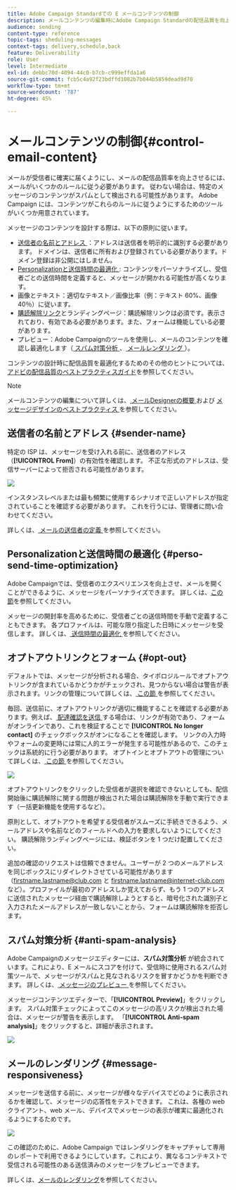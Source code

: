 ```yaml
---
title: Adobe Campaign Standardでの E メールコンテンツの制御
description: メールコンテンツの編集時にAdobe Campaign Standardの配信品質を向上させる方法を説明します。
audience: sending
content-type: reference
topic-tags: sheduling-messages
context-tags: delivery,schedule,back
feature: Deliverability
role: User
level: Intermediate
exl-id: debbc70d-4094-44c0-b7cb-c999effda1a6
source-git-commit: fcb5c4a92f23bdffd1082b7b044b5859dead9d70
workflow-type: tm+mt
source-wordcount: '787'
ht-degree: 45%

---
```


# メールコンテンツの制御{#control-email-content}

<!--TO KEEP because specific to Campaign-->

メールが受信者に確実に届くようにし、メールの配信品質率を向上させるには、メールがいくつかのルールに従う必要があります。 従わない場合は、特定のメッセージのコンテンツがスパムとして検出される可能性があります。 Adobe Campaign には、コンテンツがこれらのルールに従うようにするためのツールがいくつか用意されています。

メッセージのコンテンツを設計する際は、以下の原則に従います。

* [ 送信者の名前とアドレス ](#sender-name)：アドレスは送信者を明示的に識別する必要があります。 ドメインは、送信者に所有および登録されている必要があります。ドメイン登録は非公開にはしません。
  <!--**Subject**: Avoid excessive capitalization and punctuation, and words that are frequently used by spammers ("Win", "Free", etc.).-->
* [Personalizationと送信時間の最適化 ](#perso-send-time-optimization): コンテンツをパーソナライズし、受信者ごとの送信時間を定義すると、メッセージが開かれる可能性が高くなります。
* 画像とテキスト：適切なテキスト／画像比率（例：テキスト 60%、画像 40％）に従います。
* [購読解除リンク](#opt-out)とランディングページ：購読解除リンクは必須です。表示されており、有効である必要があります。また、フォームは機能している必要があります。
* プレビュー：Adobe Campaignのツールを使用し、メールのコンテンツを確認し最適化します（[ スパム対策分析 ](#anti-spam-analysis)、[ メールレンダリング ](#message-responsiveness)）。

コンテンツの設計時に配信品質を最適化するためのその他のヒントについては、[アドビの配信品質のベストプラクティスガイド](https://experienceleague.adobe.com/docs/deliverability-learn/deliverability-best-practice-guide/content-best-practices-for-optimal-delivery.html?lang=ja)を参照してください。

>[!NOTE]
>
>メールコンテンツの編集について詳しくは、[ メールDesignerの概要 ](../../designing/using/designing-content-in-adobe-campaign.md) および [ メッセージデザインのベストプラクティス ](../../designing/using/designing-content-in-adobe-campaign.md#content-design-best-practices) を参照してください。

## 送信者の名前とアドレス {#sender-name}

特定の ISP は、メッセージを受け入れる前に、送信者のアドレス（**[!UICONTROL From]**）の有効性を確認します。 不正な形式のアドレスは、受信サーバーによって拒否される可能性があります。

![](assets/delivery_content_edition16.png)

インスタンスレベルまたは最も頻繁に使用するシナリオで正しいアドレスが指定されていることを確認する必要があります。 これを行うには、管理者に問い合わせてください。

詳しくは、[ メールの送信者の定義 ](../../designing/using/subject-line.md#email-sender) を参照してください。

## Personalizationと送信時間の最適化 {#perso-send-time-optimization}

Adobe Campaignでは、受信者のエクスペリエンスを向上させ、メールを開くことができるように、メッセージをパーソナライズできます。 詳しくは、[この節](../../designing/using/personalization.md)を参照してください。

メッセージの開封率を高めるために、受信者ごとの送信時間を手動で定義することもできます。 各プロファイルは、可能な限り指定した日時にメッセージを受信します。 詳しくは、[ 送信時間の最適化 ](../../sending/using/optimizing-the-sending-time.md) を参照してください。

## オプトアウトリンクとフォーム {#opt-out}

デフォルトでは、メッセージが分析される場合、タイポロジルールでオプトアウトリンクが含まれているかどうかがチェックされ、見つからない場合は警告が表示されます。リンクの管理について詳しくは、[ この節 ](../../designing/using/links.md) を参照してください。

毎回、送信前に、オプトアウトリンクが適切に機能することを確認する必要があります。例えば、[ 配達確認を送信 ](../../sending/using/sending-proofs.md) する場合は、リンクが有効であり、フォームがオンラインであり、これを検証することで **[!UICONTROL No longer contact]** のチェックボックスがオンになることを確認します。 リンクの入力時やフォームの変更時には常に人的エラーが発生する可能性があるので、このチェックは系統的に行う必要があります。 オプトインとオプトアウトの管理について詳しくは、[ この節 ](../../audiences/using/managing-opt-in-and-opt-out-in-campaign.md) を参照してください。

![](assets/optin_landingpage_3.png)

オプトアウトリンクをクリックした受信者が選択を確認できないとしても、配信開始後に購読解除に関する問題が検出された場合は購読解除を手動で実行できます（一括更新機能を使用するなど）。

原則として、オプトアウトを希望する受信者がスムーズに手続きできるよう、メールアドレスや名前などのフィールドへの入力を要求しないようにしてください。 購読解除ランディングページには、検証ボタンを 1 つだけ配置してください。

追加の確認のリクエストは信頼できません。ユーザーが 2 つのメールアドレスを同じボックスにリダイレクトさせている可能性があります（firstname.lastname@club.com と firstname.lastname@internet-club.com など）。プロファイルが最初のアドレスしか覚えておらず、もう 1 つのアドレスに送信されたメッセージ経由で購読解除しようとすると、暗号化された識別子と入力されたメールアドレスが一致しないことから、フォームは購読解除を拒否します。

## スパム対策分析 {#anti-spam-analysis}

Adobe Campaignのメッセージエディターには、**スパム対策分析** が統合されています。これにより、E メールにスコアを付けて、受信時に使用されるスパム対策ツールで、メッセージがスパムと見なされるリスクを冒すかどうかを判断できます。 詳しくは、[ メッセージのプレビュー ](../../sending/using/previewing-messages.md) を参照してください。

メッセージコンテンツエディターで、「**[!UICONTROL Preview]**」をクリックします。 スパム対策チェックによってこのメッセージの高リスクが検出された場合は、メッセージが警告を表示します。 「**[!UICONTROL Anti-spam analysis]**」をクリックすると、詳細が表示されます。

![](assets/sending_anti-spam_analysis.png)

## メールのレンダリング {#message-responsiveness}

メッセージを送信する前に、メッセージが様々なデバイスでどのように表示されるかを確認して、メッセージの応答性をテストできます。 これは、各種の web クライアント、web メール、デバイスでメッセージの表示が確実に最適化されるようにするためです。

![](assets/inbox_rendering_report_3.png)

この確認のために、Adobe Campaign ではレンダリングをキャプチャして専用のレポートで利用できるようにしています。これにより、異なるコンテキストで受信される可能性のある送信済みのメッセージをプレビューできます。

詳しくは、[メールのレンダリング](../../sending/using/email-rendering.md)を参照してください。
